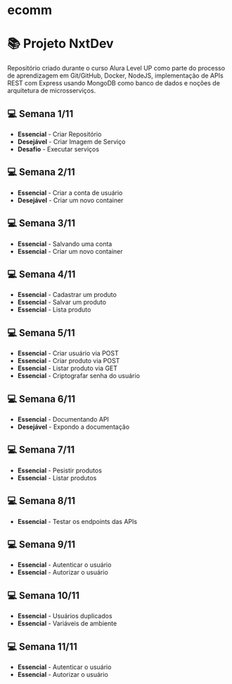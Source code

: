 # ecomm

# 📚 Projeto NxtDev

Repositório criado durante o curso Alura Level UP como parte do processo de aprendizagem em Git/GitHub, Docker, NodeJS, implementação de APIs REST com Express usando MongoDB como banco de dados e noções de arquitetura de microsserviços.

## 💻 Semana 1/11  
- **Essencial** - Criar Repositório 
- **Desejável** - Criar Imagem de Serviço 
- **Desafio** - Executar serviços 

## 💻 Semana 2/11
- **Essencial** - Criar a conta de usuário
- **Desejável** - Criar um novo container

## 💻 Semana 3/11
- **Essencial** - Salvando uma conta
- **Essencial** - Criar um novo container

## 💻 Semana 4/11
- **Essencial** - Cadastrar um produto
- **Essencial** - Salvar um produto
- **Essencial** - Lista produto

## 💻 Semana 5/11
- **Essencial** - Criar usuário via POST
- **Essencial** - Criar produto via POST
- **Essencial** - Listar produto via GET
- **Essencial** - Criptografar senha do usuário

## 💻 Semana 6/11
- **Essencial** - Documentando API
- **Desejável** - Expondo a documentação

## 💻 Semana 7/11
- **Essencial** - Pesistir produtos
- **Essencial** - Listar produtos

## 💻 Semana 8/11
- **Essencial** - Testar os endpoints das APIs

## 💻 Semana 9/11
- **Essencial** - Autenticar o usuário
- **Essencial** - Autorizar o usuário

## 💻 Semana 10/11
- **Essencial** - Usuários duplicados
- **Essencial** - Variáveis de ambiente

## 💻 Semana 11/11
- **Essencial** - Autenticar o usuário
- **Essencial** - Autorizar o usuário
